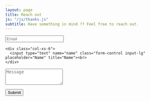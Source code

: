 ```yaml
---
layout: page
title: Reach out
js: "/js/thanks.js"
subtitle: Have something in mind ?? Feel free to reach out.
---
```


<form action="https://formspree.io/wesudo.sh@gmail.com" method="POST" class="form" id="contact-form">
  
  <div class="row">
    <div class="col-xs-6">
      <input type="email" name="_replyto" class="form-control input-lg" placeholder="Email" title="Email"><br>
    </div>
    
    <div class="col-xs-6">
      <input type="text" name="name" class="form-control input-lg" placeholder="Name" title="Name"><br>
    </div>
  </div>
  
  <input type="hidden" name="_subject" value="New submission from wesudo.github.io">
  <textarea type="text" name="content" class="form-control input-lg" placeholder="Message" title="Message" required="required"                                                                                                            rows="3"></textarea>
    <input type="text" name="_gotcha" style="display:none">
    <input type="hidden" name="_next" value="message=Your message was sent successfully,thanks!" />
    <p></p>
    <button type="submit" class="btn btn-lg btn-primary" id="contact-btn">Submit</button>
</form>
